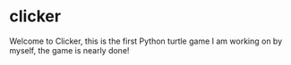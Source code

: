 # clicker

Welcome to Clicker, this is the first Python turtle game I am working on by myself, the game is nearly done!
